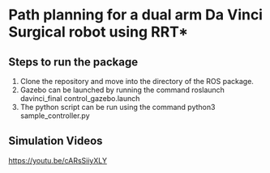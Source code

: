 # Path planning for a dual arm Da Vinci Surgical robot using RRT*

## Steps to run the package
1. Clone the repository and move into the directory of the ROS package. 
2. Gazebo can be launched by running the command roslaunch davinci_final control_gazebo.launch
3. The python script can be run using the command python3 sample_controller.py



## Simulation Videos
https://youtu.be/cARsSiiyXLY
